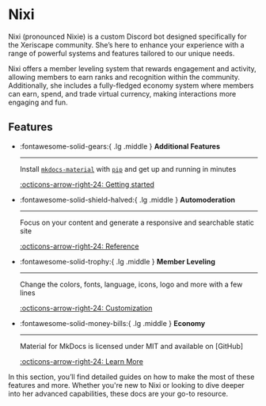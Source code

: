 # Nixi
Nixi (pronounced Nixie) is a custom Discord bot designed specifically for the Xeriscape community. She’s here to enhance your experience with a range of powerful systems and features tailored to our unique needs.

Nixi offers a member leveling system that rewards engagement and activity, allowing members to earn ranks and recognition within the community. Additionally, she includes a fully-fledged economy system where members can earn, spend, and trade virtual currency, making interactions more engaging and fun.

## Features
<div class="grid cards" markdown>

-   :fontawesome-solid-gears:{ .lg .middle } __Additional Features__

    ---

    Install [`mkdocs-material`](#) with [`pip`](#) and get up
    and running in minutes

    [:octicons-arrow-right-24: Getting started](#)

-   :fontawesome-solid-shield-halved:{ .lg .middle } __Automoderation__

    ---
    Focus on your content and generate a responsive and searchable static site

    [:octicons-arrow-right-24: Reference](#)

-   :fontawesome-solid-trophy:{ .lg .middle } __Member Leveling__

    ---

    Change the colors, fonts, language, icons, logo and more with a few lines

    [:octicons-arrow-right-24: Customization](levels.md)

-   :fontawesome-solid-money-bills:{ .lg .middle } __Economy__

    ---

    Material for MkDocs is licensed under MIT and available on [GitHub]

    [:octicons-arrow-right-24: Learn More](economy/)

</div>

In this section, you’ll find detailed guides on how to make the most of these features and more. Whether you're new to Nixi or looking to dive deeper into her advanced capabilities, these docs are your go-to resource.